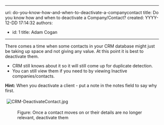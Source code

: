 

---
uri: do-you-know-how-and-when-to-deactivate-a-companycontact
title: Do you know how and when to deactivate a Company/Contact?
created: YYYY-12-DD 17:14:32
authors:
  - id: 1
    title: Adam Cogan
---




<span class='intro'> There comes a time when some contacts in your CRM database might just be taking up space and not giving any value. At this point it is best to deactivate them. </span>

<ul>
          <li>CRM still knows about it so it will still come up for duplicate detection.</li>
          <li>You can still view them if you need to by viewing Inactive companies/contacts.</li>
        </ul>
        <p>
          <b>Hint&#58;</b> When you deactivate a client - put a note in the notes field to say
          why first.</p><p><img src="/PublishingImages/CRM-DeactivateContact.jpg" alt="CRM-DeactivateContact.jpg" style="margin&#58;5px;" /><br></p><dd class="ssw15-rteElement-FigureNormal">​​​​​Figure&#58; Once a contact moves on or their details are no longer relevant, deactivate them<br></dd>


